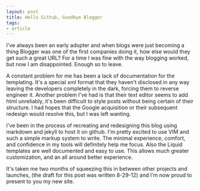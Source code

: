 ```yaml
---
layout: post
title: Hello Github, Goodbye Blogger
tags:
- article
---
```



I've always been an early adopter and when blogs were just becoming a thing Blogger was one of the first companies doing it, how else would they get such a great URL?
For a time I was fine with the way blogging worked, but now I am disappointed. Enough so to leave.

A constant problem for me has been a lack of documentation for the templating. It's a special xml format that they haven't 
disclosed in any way leaving the developers completely in the dark, forcing them to reverse engineer it.
Another problem I've had is that their text editor seems to add html unreliably, it's been difficult to style posts without being certain of their structure.
I had hopes that the Google acquisition or their subsequent redesign would resolve this, but I was left wanting.

I've been in the process of recreating and redesigning this blog using markdown and jekyll to host it on github. I'm pretty excited to use VIM and such a simple
markup system to write. The minimal experience, comfort, and confidence in my tools will definitely help me focus. Also the Liquid templates are well documented
and easy to use. This allows much greater customization, and an all around better experience.

It's taken me two months of squeezing this in between other projects and launches, (the draft for this post was written 8-29-12) and I'm now proud to present to you my new site.
